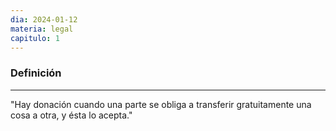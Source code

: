 ```yaml
---
dia: 2024-01-12
materia: legal
capitulo: 1
---
```

### Definición
---
"Hay donación cuando una parte se obliga a transferir gratuitamente una cosa a otra, y ésta lo acepta."